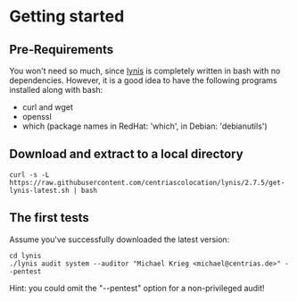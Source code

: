 Getting started
===============

Pre-Requirements
----------------

You won't need so much, since [lynis](https://cisofy.com/lynis/) is completely written in bash with no dependencies. However, it is a good idea to have the following programs installed along with bash:

  - curl and wget
  - openssl
  - which (package names in RedHat: 'which', in Debian: 'debianutils')


Download and extract to a local directory
-----------------------------------------

```
curl -s -L https://raw.githubusercontent.com/centriascolocation/lynis/2.7.5/get-lynis-latest.sh | bash
```

The first tests
---------------

Assume you've successfully downloaded the latest version:

```
cd lynis
./lynis audit system --auditor "Michael Krieg <michael@centrias.de>" --pentest
```

Hint: you could omit the "--pentest" option for a non-privileged audit!

